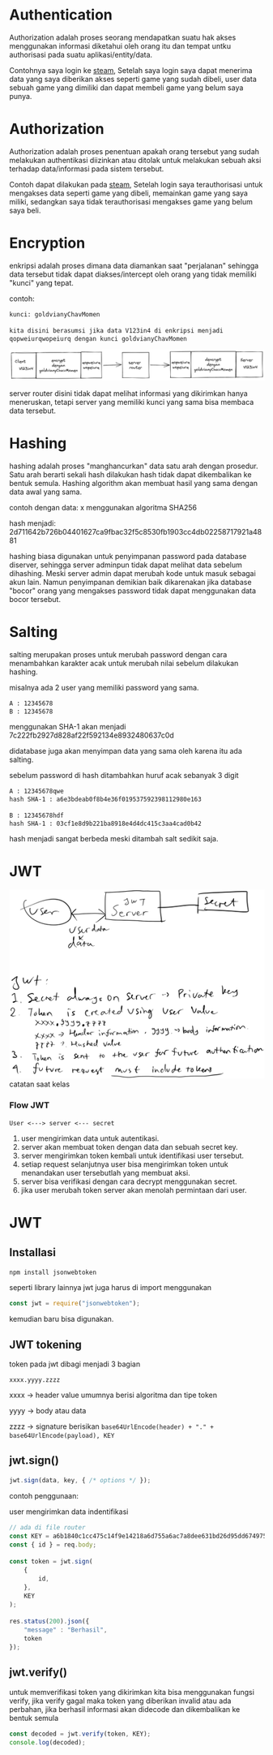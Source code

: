 # Authentication
Authorization adalah proses seorang mendapatkan suatu hak akses menggunakan informasi diketahui oleh orang itu dan tempat untku authorisasi pada suatu aplikasi/entity/data.

Contohnya saya login ke [steam](https://store.steampowered.com/), Setelah saya login saya dapat menerima data yang saya diberikan akses seperti game yang sudah dibeli, user data sebuah game yang dimiliki dan dapat membeli game yang belum saya punya.

# Authorization
Authorization adalah proses penentuan apakah orang tersebut yang sudah melakukan authentikasi diizinkan atau ditolak untuk melakukan sebuah aksi terhadap data/informasi pada sistem tersebut. 

Contoh dapat dilakukan pada [steam](https://store.steampowered.com/), Setelah login saya terauthorisasi untuk mengakses data seperti game yang dibeli, memainkan game yang saya miliki, sedangkan saya tidak terauthorisasi mengakses game yang belum saya beli.

# Encryption
enkripsi adalah proses dimana data diamankan saat "perjalanan" sehingga data tersebut tidak dapat diakses/intercept oleh orang yang tidak memiliki "kunci" yang tepat.

contoh:
```
kunci: goldvianyChavMomen

kita disini berasumsi jika data V123in4 di enkripsi menjadi 
qopweiurqwopeiurq dengan kunci goldvianyChavMomen
```
![](./enkripsi.png)

server router disini tidak dapat melihat informasi yang dikirimkan hanya meneruskan, tetapi server yang memiliki kunci yang sama bisa membaca data tersebut.

# Hashing
hashing adalah proses "manghancurkan" data satu arah dengan prosedur. 
Satu arah berarti sekali hash dilakukan hash tidak dapat dikembalikan ke bentuk semula. 
Hashing algorithm akan membuat hasil yang sama dengan data awal yang sama.

contoh dengan data: x menggunakan algoritma SHA256


hash menjadi: 2d711642b726b04401627ca9fbac32f5c8530fb1903cc4db02258717921a4881

hashing biasa digunakan untuk penyimpanan password pada database diserver, sehingga server adminpun tidak dapat melihat data sebelum dihashing. Meski server admin dapat merubah kode untuk masuk sebagai akun lain. Namun penyimpanan demikian baik dikarenakan jika database "bocor" orang yang mengakses password tidak dapat menggunakan data bocor tersebut.
# Salting
salting merupakan proses untuk merubah password dengan cara menambahkan karakter acak untuk merubah nilai sebelum dilakukan hashing.

misalnya ada 2 user yang memiliki password yang sama.
```
A : 12345678
B : 12345678
```
menggunakan SHA-1 akan menjadi 7c222fb2927d828af22f592134e8932480637c0d

didatabase juga akan menyimpan data yang sama oleh karena itu ada salting.

sebelum password di hash ditambahkan huruf acak sebanyak 3 digit
```
A : 12345678qwe
hash SHA-1 : a6e3bdeab0f8b4e36f019537592398112980e163

B : 12345678hdf
hash SHA-1 : 03cf1e8d9b221ba8918e4d4dc415c3aa4cad0b42
```
hash menjadi sangat berbeda meski ditambah salt sedikit saja.

# JWT
![](./pengertian-kasar-jwt.png) catatan saat kelas

### Flow JWT
```
User <---> server <--- secret
```
1. user mengirimkan data untuk autentikasi.
2. server akan membuat token dengan data dan sebuah secret key.
3. server mengirimkan token kembali untuk identifikasi user tersebut.
4. setiap request selanjutnya user bisa mengirimkan token untuk menandakan user tersebutlah yang membuat aksi.
5. server bisa verifikasi dengan cara decrypt menggunakan secret.
6. jika user merubah token server akan menolah permintaan dari user.

# JWT
## Installasi
```bash
npm install jsonwebtoken
```
seperti library lainnya jwt juga harus di import menggunakan
```js
const jwt = require("jsonwebtoken");
```
kemudian baru bisa digunakan.

## JWT tokening
token pada jwt dibagi menjadi 3 bagian
```
xxxx.yyyy.zzzz
```
xxxx -> header value umumnya berisi algoritma dan tipe token

yyyy -> body atau data

zzzz -> signature berisikan `base64UrlEncode(header) + "." + base64UrlEncode(payload), KEY`
## jwt.sign()
```js
jwt.sign(data, key, { /* options */ });
```
contoh penggunaan:

user mengirimkan data indentifikasi

```js
// ada di file router
const KEY = a6b1840c1cc475c14f9e14218a6d755a6ac7a8dee631bd26d95dd6749758a65b;
const { id } = req.body;

const token = jwt.sign(
    {
        id,
    },
    KEY
);

res.status(200).json({
    "message" : "Berhasil",
    token
});
```

## jwt.verify()
untuk memverifikasi token yang dikirimkan kita bisa menggunakan fungsi verify, jika verify gagal maka token yang diberikan invalid atau ada perbahan, jika berhasil informasi akan didecode dan dikembalikan ke bentuk semula
```js
const decoded = jwt.verify(token, KEY);
console.log(decoded);
```

